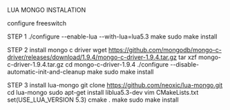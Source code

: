 LUA MONGO INSTALATION 

configure freeswitch 

STEP 1
./configure --enable-lua --with-lua=lua5.3
make
sudo make install

STEP 2
install mongo c driver
wget https://github.com/mongodb/mongo-c-driver/releases/download/1.9.4/mongo-c-driver-1.9.4.tar.gz
tar xzf mongo-c-driver-1.9.4.tar.gz
cd mongo-c-driver-1.9.4
./configure --disable-automatic-init-and-cleanup
make 
sudo make install

STEP 3 
install lua-mongo
git clone https://github.com/neoxic/lua-mongo.git
cd lua-mongo
sudo apt-get install liblua5.3-dev
vim CMakeLists.txt
set(USE_LUA_VERSION 5.3)
cmake .
make 
sudo make install


